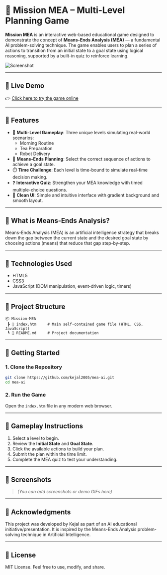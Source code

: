 # 🚀 Mission MEA – Multi-Level Planning Game

**Mission MEA** is an interactive web-based educational game designed to demonstrate the concept of **Means-Ends Analysis (MEA)** — a fundamental AI problem-solving technique. The game enables users to plan a series of actions to transition from an initial state to a goal state using logical reasoning, supported by a built-in quiz to reinforce learning.

![Screenshot](screenshot.png) <!-- Replace with an actual screenshot if available -->

---

## 🔗 Live Demo

👉 [Click here to try the game online](https://kejal2005.github.io/mea-ai/)

---

## 🎯 Features

- 🧩 **Multi-Level Gameplay**: Three unique levels simulating real-world scenarios:
  - Morning Routine
  - Tea Preparation
  - Robot Delivery
- 🧠 **Means-Ends Planning**: Select the correct sequence of actions to achieve a goal state.
- ⏱️ **Time Challenge**: Each level is time-bound to simulate real-time decision making.
- ❓ **Interactive Quiz**: Strengthen your MEA knowledge with timed multiple-choice questions.
- 🌈 **Clean UI**: Simple and intuitive interface with gradient background and smooth layout.

---

## 🧠 What is Means-Ends Analysis?

Means-Ends Analysis (MEA) is an artificial intelligence strategy that breaks down the gap between the current state and the desired goal state by choosing actions (means) that reduce that gap step-by-step.

---

## 🔧 Technologies Used

- HTML5
- CSS3
- JavaScript (DOM manipulation, event-driven logic, timers)

---

## 📁 Project Structure

```
📦 Mission-MEA
 ┣ 📄 index.htm     # Main self-contained game file (HTML, CSS, JavaScript)
 ┗ 📄 README.md     # Project documentation
```

---

## 🚀 Getting Started

### 1. Clone the Repository
```bash
git clone https://github.com/kejal2005/mea-ai.git
cd mea-ai
```

### 2. Run the Game
Open the `index.htm` file in any modern web browser.

---

## 🧪 Gameplay Instructions

1. Select a level to begin.
2. Review the **Initial State** and **Goal State**.
3. Click the available actions to build your plan.
4. Submit the plan within the time limit.
5. Complete the MEA quiz to test your understanding.

---

## 📸 Screenshots

> *(You can add screenshots or demo GIFs here)*

---

## 🙌 Acknowledgments

This project was developed by Kejal as part of an AI educational initiative/presentation. It is inspired by the Means-Ends Analysis problem-solving technique in Artificial Intelligence.

---

## 📃 License

MIT License. Feel free to use, modify, and share.

